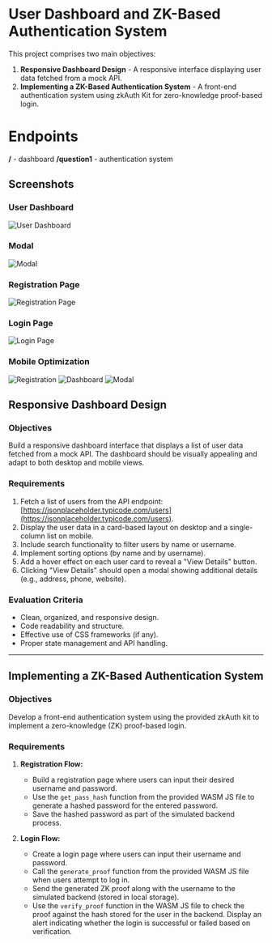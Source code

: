 # User Dashboard and ZK-Based Authentication System

This project comprises two main objectives: 

1. **Responsive Dashboard Design** - A responsive interface displaying user data fetched from a mock API.
2. **Implementing a ZK-Based Authentication System** - A front-end authentication system using zkAuth Kit for zero-knowledge proof-based login.

# Endpoints
**/** - dashboard
**/question1** - authentication system

## Screenshots
### User Dashboard

![User Dashboard](public/screenshots/three.jpg)

### Modal

![Modal](public/screenshots/four.jpg)

### Registration Page

![Registration Page](public/screenshots/two.jpg)

### Login Page

![Login Page](public/screenshots/one.jpg)

### Mobile Optimization

![Registration](public/screenshots/mob1.jpg)
![Dashboard](public/screenshots/mob2.jpg)
![Modal](public/screenshots/mob3.jpg)

## Responsive Dashboard Design

### Objectives

Build a responsive dashboard interface that displays a list of user data fetched from a mock API. The dashboard should be visually appealing and adapt to both desktop and mobile views.

### Requirements

1. Fetch a list of users from the API endpoint: 
   [https://jsonplaceholder.typicode.com/users](https://jsonplaceholder.typicode.com/users).
2. Display the user data in a card-based layout on desktop and a single-column list on mobile.
3. Include search functionality to filter users by name or username.
4. Implement sorting options (by name and by username).
5. Add a hover effect on each user card to reveal a "View Details" button.
6. Clicking "View Details" should open a modal showing additional details (e.g., address, phone, website).

### Evaluation Criteria

- Clean, organized, and responsive design.
- Code readability and structure.
- Effective use of CSS frameworks (if any).
- Proper state management and API handling.

---

## Implementing a ZK-Based Authentication System

### Objectives

Develop a front-end authentication system using the provided zkAuth kit to implement a zero-knowledge (ZK) proof-based login.

### Requirements

1. **Registration Flow:**
   - Build a registration page where users can input their desired username and password.
   - Use the `get_pass_hash` function from the provided WASM JS file to generate a hashed password for the entered password.
   - Save the hashed password as part of the simulated backend process.

2. **Login Flow:**
   - Create a login page where users can input their username and password.
   - Call the `generate_proof` function from the provided WASM JS file when users attempt to log in.
   - Send the generated ZK proof along with the username to the simulated backend (stored in local storage).
   - Use the `verify_proof` function in the WASM JS file to check the proof against the hash stored for the user in the backend. Display an alert indicating whether the login is successful or failed based on verification.
